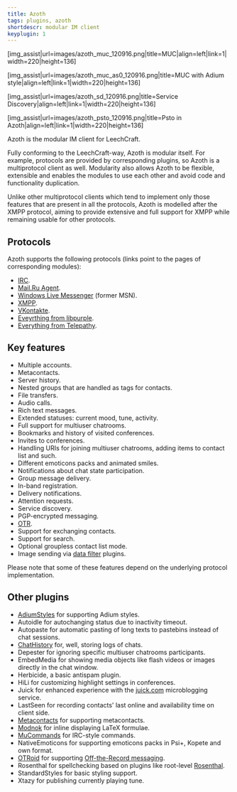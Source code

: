 ```yaml
---
title: Azoth
tags: plugins, azoth
shortdescr: modular IM client
keyplugin: 1
---
```


\[img\_assist|url=images/azoth\_muc\_120916.png|title=MUC|align=left|link=1|width=220|height=136\]

\[img\_assist|url=images/azoth\_muc\_as0\_120916.png|title=MUC with Adium style|align=left|link=1|width=220|height=136\]

\[img\_assist|url=images/azoth\_sd\_120916.png|title=Service Discovery|align=left|link=1|width=220|height=136\]

\[img\_assist|url=images/azoth\_psto\_120916.png|title=Psto in Azoth|align=left|link=1|width=220|height=136\]

Azoth is the modular IM client for LeechCraft.

Fully conforming to the LeechCraft-way, Azoth is modular itself. For
example, protocols are provided by corresponding plugins, so Azoth is a
multiprotocol client as well. Modularity also allows Azoth to be
flexible, extensible and enables the modules to use each other and avoid
code and functionality duplication.

Unlike other multiprotocol clients which tend to implement only those
features that are present in all the protocols, Azoth is modelled after
the XMPP protocol, aiming to provide extensive and full support for XMPP
while remaining usable for other protocols.

Protocols
---------

Azoth supports the following protocols (links point to the pages of
corresponding modules):

- [IRC](/plugins-azoth-acetamide).
- [Mail.Ru Agent](/plugins-azoth-vader).
- [Windows Live Messenger](/plugins-azoth-zheet) (former MSN).
- [XMPP](/plugins-azoth-xoox).
- [VKontakte](/plugins-azoth-murm).
- [Eveyrthing from libpurple](/plugins-azoth-velvetbird).
- [Everything from Telepathy](/plugins-azoth-astrality).

Key features
------------

- Multiple accounts.
- Metacontacts.
- Server history.
- Nested groups that are handled as tags for contacts.
- File transfers.
- Audio calls.
- Rich text messages.
- Extended statuses: current mood, tune, activity.
- Full support for multiuser chatrooms.
- Bookmarks and history of visited conferences.
- Invites to conferences.
- Handling URIs for joining multiuser chatrooms, adding items to
  contact list and such.
- Different emoticons packs and animated smiles.
- Notifications about chat state participation.
- Group message delivery.
- In-band registration.
- Delivery notifications.
- Attention requests.
- Service discovery.
- PGP-encrypted messaging.
- [OTR](http://www.cypherpunks.ca/otr/).
- Support for exchanging contacts.
- Support for search.
- Optional groupless contact list mode.
- Image sending via [data filter](/concepts-data-filters) plugins.

Please note that some of these features depend on the underlying
protocol implementation.

Other plugins
-------------

- [AdiumStyles](/plugins-azoth-adiumstyles) for supporting
  Adium styles.
- Autoidle for autochanging status due to inactivity timeout.
- Autopaste for automatic pasting of long texts to pastebins instead
  of chat sessions.
- [ChatHistory](/plugins-azoth-chathistory) for, well, storing logs
  of chats.
- Depester for ignoring specific multiuser chatrooms participants.
- EmbedMedia for showing media objects like flash videos or images
  directly in the chat window.
- Herbicide, a basic antispam plugin.
- HiLi for customizing highlight settings in conferences.
- Juick for enhanced experience with the [juick.com](http://juick.com)
  microblogging service.
- LastSeen for recording contacts' last online and availability time
  on client side.
- [Metacontacts](/plugins-azoth-metacontacts) for
  supporting metacontacts.
- [Modnok](/plugins-azoth-modnok) for inline displaying
  LaTeX formulae.
- [MuCommands](/plugins-azoth-mucommands) for IRC-style commands.
- NativeEmoticons for supporting emoticons packs in Psi+, Kopete and
  own format.
- [OTRoid](/plugins-azoth-otroid) for supporting [Off-the-Record
  messaging](http://www.cypherpunks.ca/otr/).
- Rosenthal for spellchecking based on plugins like root-level
  [Rosenthal](/plugins-rosenthal).
- StandardStyles for basic styling support.
- Xtazy for publishing currently playing tune.
